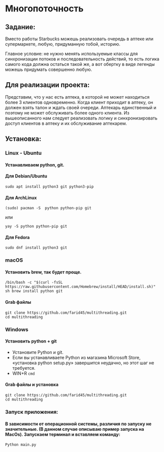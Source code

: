 # Многопоточность


## Задание:
Вместо работы Starbucks можешь реализовать очередь в аптеке или супермаркете, любую, придуманную тобой, историю.

Главное условие: не нужно менять используемые классы для синхронизации потоков и последовательность действий,
то есть логика самого кода должна остаться такой же, а вот обертку в виде легенды можешь придумать совершенно любую.

## Для реализации проекта:
Представим, что у нас есть аптека, 
в которой не может находиться более 3 клиентов одновременно. 
Когда клиент приходит в аптеку, он должен взять талон и ждать своей очереди. 
Аптекарь единственный и поэтому не может обслуживать более одного клиента.
Из вышеописанного нам следует реализовать логику и синхронизировать доступ клиентов в аптеку
и их обслуживание аптекарем.



## Установка:

### Linux - Ubuntu

#### Устанавливаем python, git.

#### Для Debian/Ubuntu
```
sudo apt install python3 git python3-pip
```
#### Для ArchLinux
```
(sudo) pacman -S  python python-pip git
```
или
```
yay -S python python-pip git
```

#### Для Fedora
```
sudo dnf install python3 git
```

### macOS

#### Установить brew, так будет проще.

```
/bin/bash -c "$(curl -fsSL https://raw.githubusercontent.com/Homebrew/install/HEAD/install.sh)"
sh brew install python git
```



#### Grab файлы 
```
git clone https://github.com/farid45/multithreading.git
cd multithreading
```
### Windows

#### Установить python + git
- Установите Python и git.
- Если вы устанавливаете Python из магазина Microsoft Store, «установка python setup.py» завершится неудачно, но этот шаг не требуется.
- WIN+R ```cmd```

#### Grab файлы и установка
```
git clone https://github.com/farid45/multithreading.git
cd multithreading
```

### Запуск приложения:


#### В зависимости от операционной системы, различия по запуску не значительные. (В данном случае описываю пример запуска на MacOs). Запускаем терминал и вставляем команду:
```
Python main.py
```
